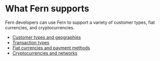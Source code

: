 # What Fern supports

Fern developers can use Fern to support a variety of customer types, fiat currencies, and cryptocurrencies.

* [Customer types and geographies](supported-coverage/geographies.md)
* [Transaction types](what-fern-supports/transaction-types.md)
* [Fiat currencies and payment methods](supported-coverage/fiat.md)
* [Cryptocurrencies and networks](supported-coverage/crypto.md)

